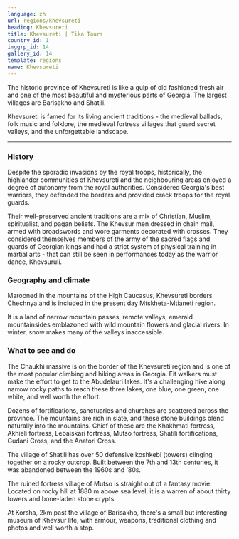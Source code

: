 ```yaml
---
language: zh
url: regions/khevsureti
heading: Khevsureti
title: Khevsureti | Tika Tours
country_id: 1
imggrp_id: 14
gallery_id: 14
template: regions
name: Khevsureti
---
```

<div class="row content-row"><!-- 1172 (1)-->

</div>

<div class="row content-row"><!-- 1173 (2)-->
<div class="col-xs-12 col-sm-6 col-md-6"><!-- 1562 -->

The historic province of Khevsureti is like a gulp of old fashioned fresh air and
one of the most beautiful and mysterious parts of Georgia. The largest villages
are Barisakho and Shatili.

</div>

<div class="col-xs-12 col-sm-6 col-md-6"><!-- 1563 -->

Khevsureti is famed for its living ancient traditions \- the medieval ballads, folk
music and folklore, the medieval fortress villages that guard secret valleys, and
the unforgettable landscape.

</div>

</div>

<div class="row content-row"><!-- 1174 (3)-->
<div class="col-xs-12"><!-- 1564 -->

* * *

</div>

</div>

<div class="row content-row"><!-- 1175 (4)-->
<div class="col-xs-12 col-sm-6 col-md-6"><!-- 1565 -->

### History


Despite the sporadic invasions by the royal troops, historically, the highlander
communities of Khevsureti and the neighbouring areas enjoyed a degree of autonomy
from the royal authorities. Considered Georgia's best warriors, they defended the
borders and provided crack troops for the royal guards.

Their well\-preserved ancient traditions are a mix of Christian, Muslim, spiritualist,
and pagan beliefs. The Khevsur men dressed in chain mail, armed with broadswords
and wore garments decorated with crosses. They considered themselves members of
the army of the sacred flags and guards of Georgian kings and had a strict system
of physical training in martial arts \- that can still be seen in performances today
as the warrior dance, Khevsuruli.

### Geography and climate


Marooned in the mountains of the High Caucasus, Khevsureti borders Chechnya and is
included in the present day Mtskheta\-Mtianeti region.

It is a land of narrow mountain passes, remote valleys, emerald mountainsides emblazoned
with wild mountain flowers and glacial rivers. In winter, snow makes many of the
valleys inaccessible.

</div>

<div class="col-xs-12 col-sm-6 col-md-6"><!-- 1566 -->

### What to see and do


The Chaukhi massive is on the border of the Khevsureti region and is one of the most
popular climbing and hiking areas in Georgia. Fit walkers must make the effort to
get to the Abudelauri lakes. It's a challenging hike along narrow rocky paths to
reach these three lakes, one blue, one green, one white, and well worth the effort.

Dozens of fortifications, sanctuaries and churches are scattered across the province.
The mountains are rich in slate, and these stone buildings blend naturally into
the mountains. Chief of these are the Khakhmati fortress, Akhieli fortress, Lebaiskari
fortress, Mutso fortress, Shatili fortifications, Gudani Cross, and the Anatori
Cross.

The village of Shatili has over 50 defensive koshkebi (towers) clinging together
on a rocky outcrop. Built between the 7th and 13th centuries, it was abandoned between
the 1960s and ‘80s.

The ruined fortress village of Mutso is straight out of a fantasy movie. Located
on rocky hill at 1880 m above sea level, it is a warren of about thirty towers and
bone\-laden stone crypts.

At Korsha, 2km past the village of Barisakho, there's a small but interesting museum
of Khevsur life, with armour, weapons, traditional clothing and photos and well
worth a stop.

</div>

</div>
